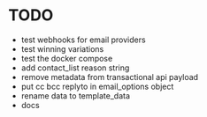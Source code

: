 # TODO

- test webhooks for email providers
- test winning variations
- test the docker compose
- add contact_list reason string
- remove metadata from transactional api payload
- put cc bcc replyto in email_options object
- rename data to template_data
- docs
